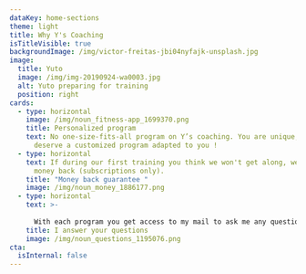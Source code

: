 ```yaml
---
dataKey: home-sections
theme: light
title: Why Y's Coaching
isTitleVisible: true
backgroundImage: /img/victor-freitas-jbi04nyfajk-unsplash.jpg
image:
  title: Yuto
  image: /img/img-20190924-wa0003.jpg
  alt: Yuto preparing for training
  position: right
cards:
  - type: horizontal
    image: /img/noun_fitness-app_1699370.png
    title: Personalized program
    text: No one-size-fits-all program on Y’s coaching. You are unique, so you
      deserve a customized program adapted to you !
  - type: horizontal
    text: If during our first training you think we won't get along, we refund your
      money back (subscriptions only).
    title: "Money back guarantee "
    image: /img/noun_money_1886177.png
  - type: horizontal
    text: >-
      
      With each program you get access to my mail to ask me any questions anytime about your training, your diet and your result.
    title: I answer your questions
    image: /img/noun_questions_1195076.png
cta:
  isInternal: false
---
```


